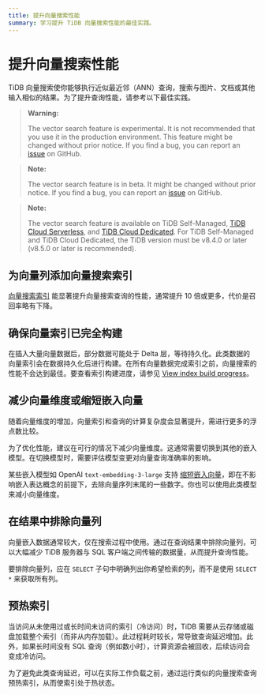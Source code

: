```yaml
---
title: 提升向量搜索性能
summary: 学习提升 TiDB 向量搜索性能的最佳实践。
---
```


# 提升向量搜索性能

TiDB 向量搜索使你能够执行近似最近邻（ANN）查询，搜索与图片、文档或其他输入相似的结果。为了提升查询性能，请参考以下最佳实践。

<CustomContent platform="tidb">

> **Warning:**
>
> The vector search feature is experimental. It is not recommended that you use it in the production environment. This feature might be changed without prior notice. If you find a bug, you can report an [issue](https://github.com/pingcap/tidb/issues) on GitHub.

</CustomContent>

<CustomContent platform="tidb-cloud">

> **Note:**
>
> The vector search feature is in beta. It might be changed without prior notice. If you find a bug, you can report an [issue](https://github.com/pingcap/tidb/issues) on GitHub.

</CustomContent>

> **Note:**
>
> The vector search feature is available on TiDB Self-Managed, [TiDB Cloud Serverless](https://docs.pingcap.com/tidbcloud/select-cluster-tier#tidb-cloud-serverless), and [TiDB Cloud Dedicated](https://docs.pingcap.com/tidbcloud/select-cluster-tier#tidb-cloud-dedicated). For TiDB Self-Managed and TiDB Cloud Dedicated, the TiDB version must be v8.4.0 or later (v8.5.0 or later is recommended).

## 为向量列添加向量搜索索引

[向量搜索索引](/vector-search/vector-search-index.md) 能显著提升向量搜索查询的性能，通常提升 10 倍或更多，代价是召回率略有下降。

## 确保向量索引已完全构建

在插入大量向量数据后，部分数据可能处于 Delta 层，等待持久化。此类数据的向量索引会在数据持久化后进行构建。在所有向量数据完成索引之前，向量搜索的性能不会达到最佳。要查看索引构建进度，请参见 [View index build progress](/vector-search/vector-search-index.md#view-index-build-progress)。

## 减少向量维度或缩短嵌入向量

随着向量维度的增加，向量索引和查询的计算复杂度会显著提升，需进行更多的浮点数比较。

为了优化性能，建议在可行的情况下减少向量维度。这通常需要切换到其他的嵌入模型。在切换模型时，需要评估模型变更对向量查询准确率的影响。

某些嵌入模型如 OpenAI `text-embedding-3-large` 支持 [缩短嵌入向量](https://openai.com/index/new-embedding-models-and-api-updates/)，即在不影响嵌入表达概念的前提下，去除向量序列末尾的一些数字。你也可以使用此类模型来减小向量维度。

## 在结果中排除向量列

向量嵌入数据通常较大，仅在搜索过程中使用。通过在查询结果中排除向量列，可以大幅减少 TiDB 服务器与 SQL 客户端之间传输的数据量，从而提升查询性能。

要排除向量列，应在 `SELECT` 子句中明确列出你希望检索的列，而不是使用 `SELECT *` 来获取所有列。

## 预热索引

当访问从未使用过或长时间未访问的索引（冷访问）时，TiDB 需要从云存储或磁盘加载整个索引（而非从内存加载）。此过程耗时较长，常导致查询延迟增加。此外，如果长时间没有 SQL 查询（例如数小时），计算资源会被回收，后续访问会变成冷访问。

为了避免此类查询延迟，可以在实际工作负载之前，通过运行类似的向量搜索查询预热索引，从而使索引处于热状态。